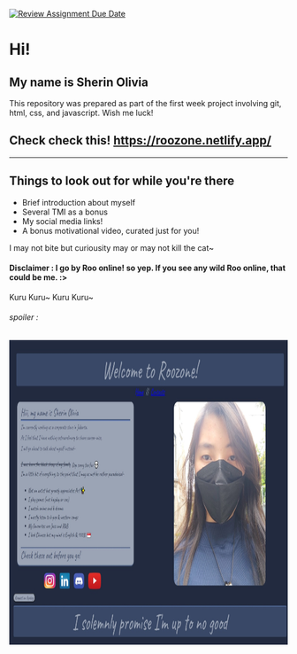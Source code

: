 [![Review Assignment Due Date](https://classroom.github.com/assets/deadline-readme-button-24ddc0f5d75046c5622901739e7c5dd533143b0c8e959d652212380cedb1ea36.svg)](https://classroom.github.com/a/l9v8sNrv)

# Hi!
## My name is Sherin Olivia 

<p> This repository was prepared as part of the first week project involving git, html, css, and javascript. Wish me luck! <p>

## Check check this! https://roozone.netlify.app/

<hr>

## Things to look out for while you're there
- Brief introduction about myself
- Several TMI as a bonus
- My social media links! 
- A bonus motivational video, curated just for you!

I may not bite but curiousity may or may not kill the cat~

#### Disclaimer : I go by Roo online! so yep. If you see any wild Roo online, that could be me. :>


Kuru Kuru~ Kuru Kuru~

###### spoiler :
<img src="https://github.com/RevoU-FSSE-2/week-1-SherinOlivia/blob/main/images/webcapture.jpeg" width="625px" height="550px"/>